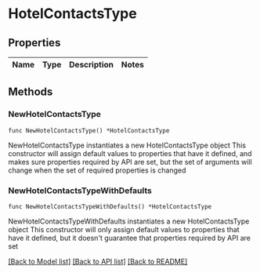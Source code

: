 # HotelContactsType

## Properties

Name | Type | Description | Notes
------------ | ------------- | ------------- | -------------

## Methods

### NewHotelContactsType

`func NewHotelContactsType() *HotelContactsType`

NewHotelContactsType instantiates a new HotelContactsType object
This constructor will assign default values to properties that have it defined,
and makes sure properties required by API are set, but the set of arguments
will change when the set of required properties is changed

### NewHotelContactsTypeWithDefaults

`func NewHotelContactsTypeWithDefaults() *HotelContactsType`

NewHotelContactsTypeWithDefaults instantiates a new HotelContactsType object
This constructor will only assign default values to properties that have it defined,
but it doesn't guarantee that properties required by API are set


[[Back to Model list]](../README.md#documentation-for-models) [[Back to API list]](../README.md#documentation-for-api-endpoints) [[Back to README]](../README.md)



